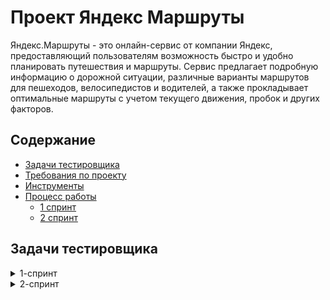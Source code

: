 # <a name="up" />Проект Яндекс Маршруты



Яндекс.Маршруты - это онлайн-сервис от компании Яндекс, предоставляющий пользователям возможность быстро и удобно планировать путешествия и маршруты. Сервис предлагает подробную информацию о дорожной ситуации, различные варианты маршрутов для пешеходов, велосипедистов и водителей, а также прокладывает оптимальные маршруты с учетом текущего движения, пробок и других факторов. 

## Содержание
- [Задачи тестировщика](#задачи-тестировщика)
- [Требования по проекту](#требования-по-проекту)
- [Инструменты](#инструменты)
- [Процесс работы](#процесс-работы)
  - [1 спринт](#1-спринт)
  - [2 спринт](#2-спринт)
     
## Задачи тестировщика

<details>
<summary> 1-спринт </summary> 

#### Задачи для 1 спринта

1. Проанализировать требования к сервису Яндекс.Маршруты 1.0
2. Выделить классы эквивалентности и граничные значения для полей ввода (часы, минуты, откуда и куда)
3. Протестировать приложение и завести баг-репорты

***

</details>

<details>
<summary> 2-спринт </summary> 

#### Задачи для 2 спринта
 
1. Провести тест-анализ требований расчёта времени и стоимости маршрута на собственном автомобиле.
2. Применить технику тест-дизайна «Классы эквивалентности» 
3. создать набор тест-кейсов на проверку правильности расчета времени и стоимости поездки на собственном автомобиле.
4. Протестировать приложение и завести баг-репорты

***


## Требования по проекту

<details>
<summary>Требования к сервису Яндекс Маршруты 1.0 </summary>

### Общее описание
Яндекс.Маршруты — сервис, который строит маршруты для транспорта разных видов. Рассчитывает время и стоимость поездки.  
В этом сервисе доступны несколько режимов: «Оптимальный», «Быстрый», «Свой».  
В режиме «Свой» панель видов транспорта активна, можно выбрать тип транспорта. Система построит маршрут.   
Если выбрать режим «Оптимальный» или «Быстрый», система автоматически определит вид транспорта и построит маршрут. Панель видов транспорта станет неактивна.  

### Макеты
![Макет](/Users/alinka/Desktop/Снимок экрана 2025-01-21 в 17.33.42.png)
![Режим](/Users/alinka/Desktop/Режим.png)
![часы](/Users/alinka/Desktop/часы.png)

### Интерфейс
В интерфейсе есть поля «Время начала поездки», «Откуда», «Куда». Переключатели режимов маршрута: «Оптимальный», «Быстрый» и «Свой», а также переключатели видов транспорта: свой автомобиль, каршеринг, такси, самокат, велосипед и пешком.  
Пользователь вводит время отправления. Чтобы построить маршрут, нужно ввести улицу и номер дома в поля «Откуда» и «Куда». В начале и конце адреса могут быть пробелы: они допустимы, но при снятии фокуса система удалит их.  

#### Описание работы интерфейса
В стартовом состоянии поля «Время начала поездки», «Откуда» и «Куда» пустые. Режимы маршрутов «Оптимальный», «Быстрый и «Свой» не выбраны; панель переключения видов транспорта неактивна.

#### Логика работы полей «Откуда» и «Куда»
Если поля адреса заполнены корректно, на карте отображаются точки А и В. Если поле «Откуда» заполнено некорректно, точка А не отображается. Если поле «Куда» заполнено некорректно, точка В не отображается. При некорректном значении поле подсвечивается красным; появляется сообщение об ошибке.  
Примеры тестовых адресов есть в таблице.

#### Режим «Оптимальный» и «Быстрый»
Если выбрать режим «Оптимальный» или «Быстрый», система автоматически назначит вид транспорта; построится маршрут; отобразится время и стоимость поездки. Выбрать транспорт в этих режимах нельзя — панель видов транспорта неактивна.

#### Режим «Свой»
Если выбрать режим «Свой», панель видов транспорта активна — можно переключать. Под каждый вид транспорта строится маршрут; рассчитывается время и стоимость поездки.  
Если сменить вид транспорта или поменять значение в любом поле, маршрут перестроится; время и стоимость поездки пересчитается.

#### Ограничения
![Ограничения]<img width="602" alt="ограничения" src="https://github.com/user-attachments/assets/750fbce0-46fa-425d-b87c-ab4f7257eccb" />


### Логика расчёта
Система получает данные о начале поездки, точке А и точке В. После этого рассчитывает продолжительность и стоимость поездки по определённому алгоритму.
![логика](/Users/alinka/Desktop/логика.png)

